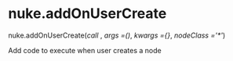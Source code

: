 # nuke.addOnUserCreate
nuke.addOnUserCreate(_call_ , _args =()_, _kwargs ={}_, _nodeClass ='*'_)

Add code to execute when user creates a node